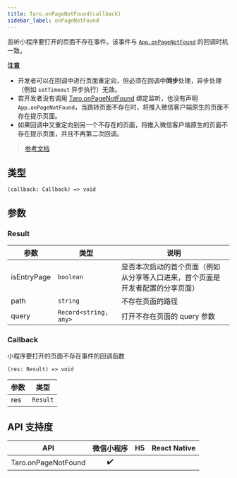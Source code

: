 ```yaml
---
title: Taro.onPageNotFound(callback)
sidebar_label: onPageNotFound
---
```


监听小程序要打开的页面不存在事件。该事件与 [`App.onPageNotFound`](https://developers.weixin.qq.com/miniprogram/dev/reference/api/App.html#onpagenotfoundobject-object) 的回调时机一致。

**注意**
- 开发者可以在回调中进行页面重定向，但必须在回调中**同步**处理，异步处理（例如 `setTimeout` 异步执行）无效。
- 若开发者没有调用 [Taro.onPageNotFound](https://developers.weixin.qq.com/miniprogram/dev/api/base/app/app-event/wx.onPageNotFound.html) 绑定监听，也没有声明 `App.onPageNotFound`，当跳转页面不存在时，将推入微信客户端原生的页面不存在提示页面。
- 如果回调中又重定向到另一个不存在的页面，将推入微信客户端原生的页面不存在提示页面，并且不再第二次回调。

> [参考文档](https://developers.weixin.qq.com/miniprogram/dev/api/base/app/app-event/wx.onPageNotFound.html)

## 类型

```tsx
(callback: Callback) => void
```

## 参数

### Result

| 参数 | 类型 | 说明 |
| --- | --- | --- |
| isEntryPage | `boolean` | 是否本次启动的首个页面（例如从分享等入口进来，首个页面是开发者配置的分享页面） |
| path | `string` | 不存在页面的路径 |
| query | `Record<string, any>` | 打开不存在页面的 query 参数 |

### Callback

小程序要打开的页面不存在事件的回调函数

```tsx
(res: Result) => void
```

| 参数 | 类型 |
| --- | --- |
| res | `Result` |

## API 支持度

| API | 微信小程序 | H5 | React Native |
| :---: | :---: | :---: | :---: |
| Taro.onPageNotFound | ✔️ |  |  |
